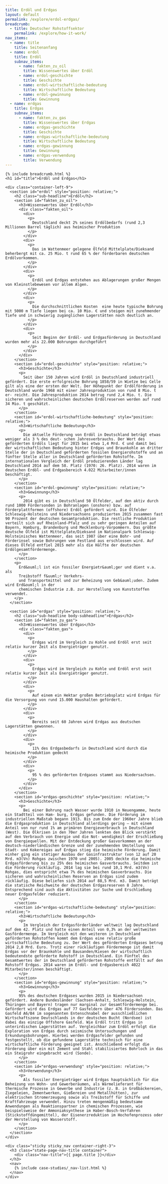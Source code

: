 ```yaml
---
title: Erdöl und Erdgas
layout: default
permalink: /explore/erdol-erdgas/
breadcrumb:
  - title: Deutscher Rohstoffsektor
    permalink: /explore/how-it-work/
nav_items:
  - name: title
    title: Seitenanfang
  - name: erdol
    title: Erdöl
    subnav_items:
      - name: fakten_zu_oil
        title: Wissenswertes über Erdöl
      - name: erdol-geschichte
        title: Geschichte
      - name: erdol-wirtschaftliche-bedeutung
        title: Wirtschaftliche Bedeutung
      - name: erdol-gewinnung
        title: Gewinnung
  - name: erdgas
    title: Erdgas
    subnav_items:
      - name: fakten_zu_gas
        title: Wissenswertes über Erdgas
      - name: erdgas-geschichte
        title: Geschichte
      - name: erdgas-wirtschaftliche-bedeutung
        title: Wirtschaftliche Bedeutung
      - name: erdgas-gewinnung
        title: Gewinnung
      - name: erdgas-verwendung
        title: Verwendung
---
```

<link rel="stylesheet" type="text/css" href="{{ site.baseurl_root }}/css/slick-theme.css"/>
<link rel="stylesheet" type="text/css" href="//cdn.jsdelivr.net/jquery.slick/1.6.0/slick.css"/>

<main class="container-page-wrapper layout-state-pages">
  <section class="container" style="position: relative;">

    {% include breadcrumb.html %}
    <h1 id="title">Erdöl und Erdgas</h1>

    <div class="container-left-9">
      <section id="erdol" style="position: relative;">
        <h2 class="sub-headline">Erdöl</h2>
        <section id="fakten_zu_oil">
          <h3>Wissenswertes über Erdöl</h3>
          <div class="fakten_oil">
            <div>
              <p>
                Deutschland deckt 2% seines Erdölbedarfs (rund 2,3 Millionen Barrel täglich) aus heimischer Produktion
              </p>
            </div>
            <div>
              <p>
                Das im Wattenmeer gelegene Ölfeld Mittelplate/Dieksand beherbergt mit ca. 25 Mio. t rund 65 % der förderbaren deutschen Erdölvorkommen.
              </p>
            </div>
            <div>
              <p>
                Erdöl und Erdgas entstehen aus Ablagerungen großer Mengen von Kleinstlebewesen vor allem Algen.
              </p>
            </div>
            <div>
              <p>
                Die durchschnittlichen Kosten  eine heute typische Bohrung mit 5000 m Tiefe liegen bei ca. 10 Mio. € und steigen mit zunehmender Tiefe und in schwierig zugänglichen Lagerstätten noch deutlich an.
              </p>
            </div>
            <div>
              <p>
                Seit Beginn der Erdöl- und Erdgasförderung in Deutschland wurden mehr als 22.000 Bohrungen durchgeführt
              </p>
            </div>
          </div>
        </section>
        <section id="erdol-geschichte" style="position: relative;">
          <h3>Geschichte</h3>
          <p>
            Seit über 150 Jahren wird Erdöl in Deutschland industriell gefördert. Die erste erfolgreiche Bohrung 1858/59 in Wietze bei Celle gilt als eine der ersten der Welt. Der Höhepunkt der Erdölförderung in Deutschland wurde 1968 mit einer Jahresproduktion von rund 8 Mio. t er- reicht. Die Jahresproduktion 2014 betrug rund 2,4 Mio. t. Die sicheren und wahrscheinlichen deutschen Erdölreserven werden auf rund 34 Mio. t geschätzt.
          </p>
        </section>
        <section id="erdol-wirtschaftliche-bedeutung" style="position: relative;">
          <h3>Wirtschaftliche Bedeutung</h3>
          <p>
            Die aktuelle Förderung von Erdöl in Deutschland beträgt etwas weniger als 3 % des deut- schen Jahresverbrauchs. Der Wert des geförderten Erdöls liegt für 2015 bei etwa 1,4 Mrd. € und damit bei der wirtschaftlichen Bedeutung hinter Erdgas und Braunkohle an dritter Stelle der in Deutschland geförderten fossilen Energierohstoffe und an fünfter Stelle aller in Deutschland geförderten Rohstoffe. Im internationalen Vergleich der Erdöl produzierenden Länder lag Deutschland 2014 auf dem 58. Platz (1970: 26. Platz). 2014 waren im deutschen Erdöl- und Erdgasbereich 4.022 Mitarbeiter/innen beschäftigt.
          </p>
        </section>
        <section id="erdol-gewinnung" style="position: relative;">
          <h3>Gewinnung</h3>
          <p>
            2014 gibt es in Deutschland 50 Ölfelder, auf den aktiv durch rund 1000 Fördersonden in Bohranlagen (onshore) bzw. auf Förderplattformen (offshore) Erdöl gefördert wird. Die Ölfelder Schleswig-Holsteins und Niedersachsens produzierten 2015 zusammen fast 90 Prozent der deutschen Gesamtproduktion. Die restliche Produktion verteilt sich auf Rheinland-Pfalz und zu sehr geringen Anteilen auf Bayern, Hamburg, Brandenburg und Mecklenburg-Vorpommern. Das größte deutsche Ölfeld ist Mittelplate/Dieksand im Nationalpark Schleswig-Holsteinisches Wattenmeer, das seit 1987 über eine Bohr- und Förderinsel sowie Bohrungen vom Festland aus erschlossen wird. Auf dieses Ölfeld entfiel 2015 mehr als die Hälfte der deutschen Erdölgesamtfördermenge.
          </p>
        </section>
        <p>
          Erd&ouml;l ist ein fossiler Energietr&auml;ger und dient v.a. als
          Treibstoff f&uuml;r Verkehrs-
          und Transportmittel und zur Beheizung von Geb&auml;uden. Zudem wird Erd&ouml;l in der
          chemischen Industrie z.B. zur Herstellung von Kunststoffen verwendet.
        </p>
      </section>

      <section id="erdgas" style="position: relative;">
        <h2 class="sub-headline body-subheadline">Erdgas</h2>
        <section id="fakten_zu_gas">
          <h3>Wissenswertes über Erdgas</h3>
          <div class="fakten_gas">
            <div>
              <p>
                Erdgas wird im Vergleich zu Kohle und Erdöl erst seit relativ kurzer Zeit als Energieträger genutzt.
              </p>
            </div>
            <div>
              <p>
                Erdgas wird im Vergleich zu Kohle und Erdöl erst seit relativ kurzer Zeit als Energieträger genutzt.
              </p>
            </div>
            <div>
              <p>
                Auf einem ein Hektar großen Betriebsplatz wird Erdgas für die Versorgung von rund 15.000 Haushalten gefördert.
              </p>
            </div>
            <div>
              <p>
                Bereits seit 60 Jahren wird Erdgas aus deutschen Lagerstätten gewonnen.
              </p>
            </div>
            <div>
              <p>
                11% des Erdgasbedarfs in Deutschland wird durch die heimische Produktion gedeckt
              </p>
            </div>
            <div>
              <p>
                95 % des geförderten Erdgases stammt aus Niedersachsen.
              </p>
            </div>
          </div>
        </section>
        <section id="erdgas-geschichte" style="position: relative;">
          <h3>Geschichte</h3>
          <p>
            Bei einer Bohrung nach Wasser wurde 1910 in Neuengamme, heute ein Stadtteil von Ham- burg, Erdgas gefunden. Die Förderung im industriellen Maßstab begann 1913. Bis zum Ende der 1960er Jahre blieb die Erdgasproduktion in Deutschland allerdings gering – mit einem Anteil von nur rund 1% am primären Energieverbrauch in Deutschland (West). Die Ölkrisen in den 70er Jahren lenkten den Blick verstärkt auf den Verbrauch von Energie und die Not- wendigkeit der Erschließung von Energiequellen. Mit der Entdeckung großer Gasvorkommen an der deutsch-niederländischen Grenze und der zunehmenden Umstellung von Stadt- und Kokereigas auf Erdgas stieg die heimische Förderung. Damit einher ging ein stetiger Ausbau der Gasinfrastruktur (von 12 auf 20 Mrd. m3(Vn) Rohgas zwischen 1970 und 2005). 2005 deckte die heimische Erdgasförderung bis zu 25% des heimischen Gasverbrauchs. Seitdem ist die Förderung rückläufig. 2014 lag sie bei rund 10,1 Mrd. m3(Vn) Rohgas, dies entspricht etwa 7% des heimischen Gasverbrauchs. Die sicheren und wahrscheinlichen Reserven an Erdgas sind zudem rückläufig. Diese beliefen sich 2014 auf 88,5 Mrd. m3. Damit beträgt die statische Reichweite der deutschen Erdgasreserven 8 Jahre. Entsprechend sind auch die Aktivitäten zur Suche und Erschließung neuer Erdgasfelder reduziert.
          </p>
        </section>
        <section id="erdgas-wirtschaftliche-bedeutung" style="position: relative;">
          <h3>Wirtschaftliche Bedeutung</h3>
          <p>
            Im Vergleich der Erdgasförderländer weltweit lag Deutschland auf dem 42. Platz und hatte einen Anteil von 0,3% an der weltweiten Gasfördermenge. Im Vergleich mit den weiteren in Deutschland geförderten Rohstoffen kommt dem Erdgas eine relativ große wirtschaftliche Bedeutung zu. Der Wert des geförderten Erdgases betrug 2014 2,8 Mrd. Euro. Trotz einer rückläufigen Fördermenge ist damit Erdgas vor der Braunkohle und Bausanden/Kiesen der wirtschaftlich bedeutendste geförderte Rohstoff in Deutschland. Ein Fünftel des Gesamtwertes der in Deutschland geförderten Rohstoffe entfällt auf den Rohstoff Erdgas. 2014 waren im Erdöl- und Erdgasbereich 4022  Mitarbeiter/innen beschäftigt.
          </p>
        </section>
        <section id="erdgas-gewinnung" style="position: relative;">
          <h3>Gewinnung</h3>
          <p>
          95% des deutschen Erdgases wurden 2015 in Niedersachsen gefördert. Andere Bundesländer (Sachsen-Anhalt, Schleswig-Holstein, Thüringen und Bayern) tragen nur marginal zur Gesamtfördermenge bei. Gefördert wird das Erdgas auf 77 Gasfeldern über 476 Fördersonden. Das Gasfeld A6/B4 im sogenannten Entenschnabel der ausschließlichen Wirtschaftszone Deutschlands in der deutschen Bucht (Nordsee) ist dabei das einzige Offshore Gasfeld. Wie Erdöl tritt Erdgas in unterirdischen Lagerstätten auf. Vergleichbar zum Erdöl erfolgt die Exploration von Erdgas durch seismische Untersuchungen und Erkundungsbohrungen. Hierbei werden Erdgasfelder gefunden und festgestellt, ob die gefundene Lagerstätte technisch für eine wirtschaftliche Förderung geeignet ist. Anschließend erfolgt die Förderung über ein mit Zement und Stahl stabilisiertes Bohrloch in das ein Steigrohr eingebracht wird (Sonde).
          </p>
        </section>
        <section id="erdgas-verwendung" style="position: relative;">
          <h3>Verwendung</h3>
          <p>
            Als fossiler Energieträger wird Erdgas hauptsächlich für die Beheizung von Wohn- und Gewerberäumen, als Wärmelieferant für thermische Prozesse in Gewerbe und Industrie (z. B. in Großbäckereien, Ziegeleien, Zementwerken, Gießereien und Metallhütten), zur elektrischen Stromerzeugung sowie als Treibstoff für Schiffe und Kraftfahrzeuge verwendet. Hinzu treten mengenmäßig bedeutsame Anwendungen als Reaktionspartner in chemischen Prozessen, wie beispielsweise der Ammoniaksynthese im Haber-Bosch-Verfahren (Stickstoffdüngemittel), der Eisenerzreduktion im Hochofenprozess oder der Herstellung von Wasserstoff.
          </p>
        </section>
      </section>
    </div>

    <div class="sticky sticky_nav container-right-3">
      <h3 class="state-page-nav-title container">
        <div class="nav-title">{{ page.title }}</div>
      </h3>
      <nav>
        {% include case-studies/_nav-list.html %}
      </nav>
    </div>
  </section>
</main>

<script src="https://ajax.googleapis.com/ajax/libs/jquery/1.12.4/jquery.min.js"></script>
<script type="text/javascript" src="//cdn.jsdelivr.net/jquery.slick/1.6.0/slick.min.js"></script>
<script type="text/javascript" src="{{ site.baseurl_root }}/js/lib/static.min.js" charset="utf-8"></script>

<script type="text/javascript">
    $(document).ready(function(){
      $('.fakten_oil').slick({
        dots: true,
        speed: 500
      });
      $('.fakten_gas').slick({
        dots: true,
        speed: 500
      });
    });
</script>
